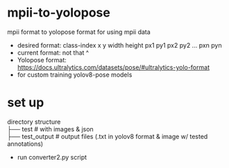 # mpii-to-yolopose
mpii format to yolopose format for using mpii data 
- desired format: class-index x y width height px1 py1 px2 py2 ... pxn pyn
- current format: not that ^ 
- Yolopose format: https://docs.ultralytics.com/datasets/pose/#ultralytics-yolo-format
- for custom training yolov8-pose models

# set up
directory structure<br>
├── test                    # with images & json <br>
├── test_output             # output files (.txt in yolov8 format & image w/ tested annotations)

- run converter2.py script 
